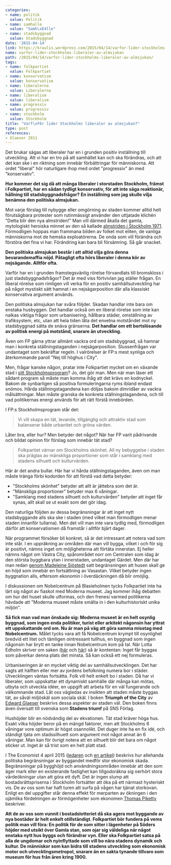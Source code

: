 ```yaml
---
categories:
- name: politik
  value: Politik
- name: samhalle
  value: "Samh\xE4lle"
- name: stadsbyggnad
  value: Stadsbyggnad
date: '2015-04-14'
link: https://kraulis.wordpress.com/2015/04/14/varfor-lider-stockholms-liberaler-av-almsjukan/
name: varfor-lider-stockholms-liberaler-av-almsjukan
path: /2015/04/14/varfor-lider-stockholms-liberaler-av-almsjukan/
tags:
- name: folkpartiet
  value: Folkpartiet
- name: konservatism
  value: konservatism
- name: liberalerna
  value: Liberalerna
- name: liberalism
  value: liberalism
- name: progressiv
  value: progressiv
- name: stockholm
  value: Stockholm
title: "Varf\xF6r lider Stockholms liberaler av almsjukan?"
type: post
references:
- Glaeser 2011
---
```

Det brukar sägas att liberaler har en i grunden positiv inställning till utveckling. Att vi har en tro på att samhället kan och ska förändras, och att det kan ske i en riktning som innebär förbättringar för människorna. Att ordet "liberal" hör naturligare ihop med ordet "progressiv" än med "konservativ".

**Hur kommer det sig då att många liberaler i storstaden Stockholm, främst i Folkpartiet, har en sådan tydligt konservativ, för att inte säga reaktionär, hållning till stadsbyggnadsfrågor? En inställning som jag skulle vilja benämna den politiska almsjukan.**

Mot varje förslag till nybygge eller omgörning av staden kommer alltid helt förutsägbara protester som rutinmässigt använder den uttjatade klichén "Detta blir den nya almstriden!" Man vill därmed åkalla det gamla, mytologiskt heroiska minnet av den så kallade [almstriden i Stockholm 1971](http://sv.wikipedia.org/wiki/Almstriden). Förmodligen hoppas man frammana bilden av folket mot eliten, de vanliga människorna mot de hemska exploatörerna. De onda som vill förändra och förstöra det fina vi har. Förändring kan bara bli försämring. Så går snacket.

**Den politiska almsjukan består i att alltid vilja göra denna bevarandemaffia nöjd. Påtagligt ofta hörs liberaler i denna kör av nejsägande. Alltför ofta.**

Varför har en i grunden framstegsvänlig rörelse förvandlats till bromskloss i just stadsbyggnadsfrågor? Det är med viss förtvivlan jag ställer frågan. En liberal rörelse som rimligen vill verka för en positiv samhällsutveckling har på något mystiskt sätt hamnat i en nejsägarposition där alla klassiskt konservativa argument används.

Den politiska almsjukan har svåra följder. Skadan handlar inte bara om enstaka husbyggen. Det handlar också om en liberal rörelse som inte kan nalkas viktiga frågor som urbanisering, hållbara städer, omställning av trafiksystem, etc, utan att hela tiden låta det envetna motståndet mot ny stadsbyggnad sätta de snäva gränserna. **Det handlar om ett bortslösande av politisk energi på motstånd, snarare än utveckling.**

Även om FP gärna yttrar allmänt vackra ord om stadsbyggnad, så hamnar man i konkreta ställningstaganden i nejsägarposition. Slussenfrågan var undantaget som bekräftar regeln. I valrörelser är FP:s mest synliga och återkommande paroll "Nej till höghus i City".

Men, frågar kanske någon, pratar inte Folkpartiet mycket om en växande stad i [sitt Stockholmsprogram](http://www.folkpartiet.se/lokalt/stockholms-stad/var-politik/ett-liberalt-stockholm/)? Jo, det gör man. Men när man läser ett sådant program så måste man komma ihåg att det krävs en kodnyckel. Bakom de synbarligen så positiva formuleringarna ryms ibland endast snömos. Hårda ställningstagandena kan döljas bakom dimridåer av vackra målsättningar. Man måste granska de konkreta ställningstagandena, och till vad politikernas energi används för att rätt förstå innebörden.

I FP:s Stockholmsprogram står det:

> Vi vill skapa en tät, levande, tillgänglig och attraktiv stad som balanserar både urbanitet och gröna värden.

Låter bra, eller hur? Men betyder det något? När har FP varit pådrivande och bildat opinion för förslag som innebär tät stad?

> Folkpartiet värnar om Stockholms skönhet. All ny bebyggelse i staden ska präglas av mänskliga proportioner som står i samklang med stadens silhuett och kulturvärden.

Här är det andra bullar. Här har vi hårda ställningstaganden, även om man måste tränga förbi kodorden för att förstå vad detta betyder:

- "Stockholms skönhet" betyder att allt är jättebra som det är.
- "Mänskliga proportioner" betyder max 6 våningar.
- "Samklang med stadens silhuett och kulturvärden" betyder att inget får synas, allt skall se ut exakt som det gör idag.

Den naturliga följden av dessa begränsningar är att inget nytt stadsbyggande alls ska ske i staden (med vilket man förmodligen menar staden innanför tullarna). Men det vill man inte vara tydlig med, förmodligen därför att konservatismen då framstår i alltför bjärt dager.

När programmet försöker bli konkret, så är det intressant att notera vad som inte står. I en uppräkning av områden där man vill bygga, vilket i och för sig är positivt, nämns inget om möjligheterna att förtäta innerstan. Ej heller nämns något om Västra City, spårområdet norr om Centralen som idag är den största byggbara ytan i innerstaden, undantaget Gärdet. Men där har man redan [genom Madeleine Sjöstedt](http://www.dn.se/kultur-noje/kulturdebatt/madeleine-sjostedt-helhetsgrepp-utbyggnad-ska-ske-i-samklang-med-stadens-silhuett/) satt begränsningen att husen skall ge en höjd som innebär en fortsättning av Vasastan. Vilket betyder ingen byggnation alls, eftersom ekonomin i överdäckningen då blir omöjlig.

I diskussionen om Nobelcentrum på Blasieholmen tycks Folkpartiet inte ha lärt sig något av fiaskot med Moderna museet. Jag kommer ihåg debatten om hur det huset skulle utformas, och den frenesi varmed politikerna hävdade att "Moderna museet måste smälta in i den kulturhistoriskt unika miljön".

**Så fick man vad man önskade sig: Moderna museet är en helt osynlig byggnad, som ingen enda politiker, turist eller arkitekt någonsin har yttrat ett uppskattande ord om. Nu är man på väg att göra samma misstag med Nobelcentrum.** Målet tycks vara att få Nobelcentrum krympt till osynlighet bredvid ett litet och tämligen ointressant tullhus, en byggnad som ingen någonsin har brytt en tanke innan Nobelcentrum kom på tal. När Lotta Edholm skriver om saken ([här](https://lottaedholm.wordpress.com/2014/04/09/nytt-nobelcenter/) och [här](https://lottaedholm.wordpress.com/2015/02/10/trist-besked-om-nobelcentret/)) så är kontentan: Inget får byggas som påverkar denna plats det minsta. Så kan också ett nej formuleras.

Urbaniseringen är en mycket viktig del av samhällsutvecklingen. Det har sagts att hälften eller mer av jordens befolkning numera bor i städer. Utvecklingen väntas fortsätta. Folk vill helt enkelt bo i staden. Då har vi liberaler, som uppskattar ett dynamiskt samhälle där många kan mötas, utbyta och utveckla idéer, en uppgift att arbeta för en väl fungerande och välkomnande stad. Låt oss vägledas av insikten att staden måste byggas tät, av såväl miljöskäl som sociala skäl. I boken **Triumph of the City** av [Edward Glaeser](http://en.wikipedia.org/wiki/Edward_Glaeser) beskrivs dessa aspekter av staden väl. Den boken finns även översatt till svenska som **Stadens triumf** på SNS Förlag.

Hushöjder blir en nödvändig del av ekvationen. Tät stad kräver höga hus. Exakt vilka höjder beror på en mängd faktorer, men att Stockholms 6 våningar vore optimum är högst osannolikt. Det duger inte ha en fix idé, och ständigt tjata om stadssilhuett som argument mot något annat än 6 våningar. Man kan för övrigt notera att en silhuett blir det bara om något sticker ut. Inget är så trist som en helt platt stad. 

I The Economist 4 april 2015 ([ledaren](http://www.economist.com/news/leaders/21647614-poor-land-use-worlds-greatest-cities-carries-huge-cost-space-and-city) och [en artikel](http://www.economist.com/news/briefing/21647622-land-centre-pre-industrial-economy-has-returned-constraint-growth)) beskrivs hur allehanda politiska begränsningar av byggandet medför stor ekonomisk skada. Begränsningar på bygghöjd och användningsområden innebär att den som äger mark eller en existerande fastighet kan tillgodoräkna sig oerhört stora värdeökningar utan att göra ett dyft. Det är ingen slump att bostadsrättspriserna i Stockholm fortsätter att öka på ett närmast hysteriskt vis. De av oss  som har haft turen att surfa på vågen har tjänat storkovan. Enligt en del uppgifter står denna effekt för merparten av ökningen i den ojämlika fördelningen av förmögenheter som ekonomen [Thomas Piketty](http://en.wikipedia.org/wiki/Thomas_Piketty) beskriver.

**Att de av oss som vunnit i bostadslotteriet då ska agera mot byggande av nya bostäder är helt enkelt otillständigt. Folkpartiet bör fundera på vems politik man vill föra: En politik för de som sitter i lägenheter på Söders höjder med utsikt över Gamla stan, som ojar sig väldeliga när något enstaka nytt hus byggs och förändrar vyn. Eller ska Folkpartiet satsa på alla de ungdomar och nyinflyttade som vill bo nära stadens dynamik och kultur. De människor som kan bidra till stadens utveckling som ekonomisk motor och utvecklingsmetropol, snarare än en sakta tynande tillvaro som museum för hus från åren kring 1900.**
